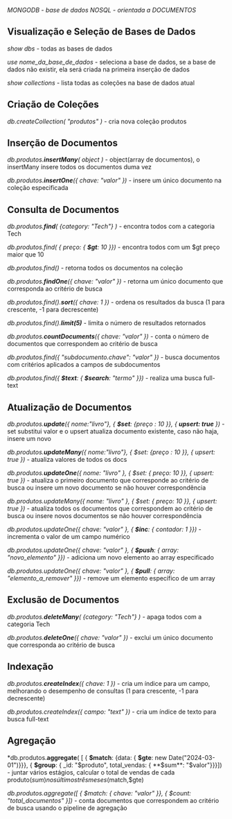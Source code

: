 *MONGODB - base de dados NOSQL - orientada a DOCUMENTOS*

## Visualização e Seleção de Bases de Dados
*show dbs* - todas as bases de dados

*use nome_da_base_de_dados* - seleciona a base de dados, se a base de dados não existir, ela será criada na primeira inserção de dados

*show collections* - lista todas as coleções na base de dados atual

## Criação de Coleções
*db.createCollection( "produtos" )* - cria nova coleção produtos

## Inserção de Documentos
*db.produtos.**insertMany**( object )* - object(array de documentos), o insertMany insere todos os documentos duma vez

*db.produtos.**insertOne**({ chave: "valor" })* - insere um único documento na coleção especificada

## Consulta de Documentos
*db.produtos.**find**( {category: "Tech"} )* - encontra todos com a categoria Tech

*db.produtos.find( { preço: { **$gt**: 10 }})* - encontra todos com um $gt preço maior que 10

*db.produtos.find()* - retorna todos os documentos na coleção

*db.produtos.**findOne**({ chave: "valor" })* - retorna um único documento que corresponda ao critério de busca

*db.produtos.find().**sort**({ chave: 1 })* - ordena os resultados da busca (1 para crescente, -1 para decrescente)

*db.produtos.find().**limit(5)*** - limita o número de resultados retornados

*db.produtos.**countDocuments**({ chave: "valor" })* - conta o número de documentos que correspondem ao critério de busca

*db.produtos.find({ "subdocumento.chave": "valor" })* - busca documentos com critérios aplicados a campos de subdocumentos

*db.produtos.find({ **$text**: { **$search**: "termo" }})* - realiza uma busca full-text

## Atualização de Documentos
*db.produtos.**update**({ nome:"livro"}, { **$set**: {preço : 10 }}, { **upsert: true** })* - set substitui valor e o upsert atualiza documento existente, caso não haja, insere um novo

*db.produtos.**updateMany**({ nome:"livro"}, { $set: {preço : 10 }}, { upsert: true })* - atualiza valores de todos os docs

*db.produtos.**updateOne**({ nome: "livro" }, { $set: { preço: 10 }}, { upsert: true })* - atualiza o primeiro documento que corresponde ao critério de busca ou insere um novo documento se não houver correspondência

*db.produtos.updateMany({ nome: "livro" }, { $set: { preço: 10 }}, { upsert: true })* - atualiza todos os documentos que correspondem ao critério de busca ou insere novos documentos se não houver correspondência

*db.produtos.updateOne({ chave: "valor" }, { **$inc**: { contador: 1 }})* - incrementa o valor de um campo numérico

*db.produtos.updateOne({ chave: "valor" }, { **$push**: { array: "novo_elemento" }})* - adiciona um novo elemento ao array especificado

*db.produtos.updateOne({ chave: "valor" }, { **$pull**: { array: "elemento_a_remover" }})* - remove um elemento específico de um array

## Exclusão de Documentos
*db.produtos.**deleteMany**( {category: "Tech"} )* - apaga todos com a categoria Tech

*db.produtos.**deleteOne**({ chave: "valor" })* - exclui um único documento que corresponda ao critério de busca

## Indexação
*db.produtos.**createIndex**({ chave: 1 })* - cria um índice para um campo, melhorando o desempenho de consultas (1 para crescente, -1 para decrescente)

*db.produtos.createIndex({ campo: "text" })* - cria um índice de texto para busca full-text

## Agregação
*db.produtos.**aggregate**( [ { **$match**: {data: { **$gte**: new Date("2024-03-01")}}}, { **$group**: { _id: "$produto", total_vendas: { **$sum**: "$valor"}}}]) - juntar vários estágios, calcular o total de vendas de cada produto($sum) nos últimos três meses($match,$gte)

*db.produtos.aggregate([ { $match: { chave: "valor" }}, { $count: "total_documentos" }])* - conta documentos que correspondem ao critério de busca usando o pipeline de agregação
